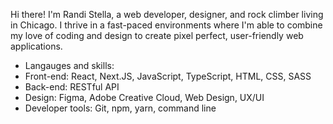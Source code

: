 Hi there! I'm Randi Stella, a web developer, designer, and rock climber living in Chicago. I thrive in a fast-paced environments where I'm able to combine my love of coding and design to create pixel perfect, user-friendly web applications.
  
- Langauges and skills:
- Front-end:  React, Next.JS, JavaScript, TypeScript, HTML, CSS, SASS
- Back-end: RESTful API
- Design: Figma, Adobe Creative Cloud, Web Design, UX/UI
- Developer tools: Git, npm, yarn, command line



